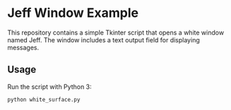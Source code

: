 # Jeff Window Example

This repository contains a simple Tkinter script that opens a white window named Jeff. The window includes a text output field for displaying messages.

## Usage

Run the script with Python 3:

```bash
python white_surface.py
```
